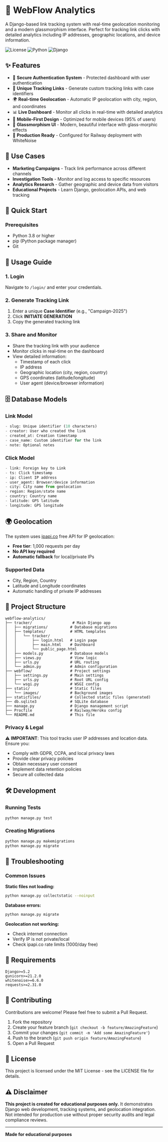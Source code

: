 # 🔗 WebFlow Analytics

A Django-based link tracking system with real-time geolocation monitoring and a modern glassmorphism interface. Perfect for tracking link clicks with detailed analytics including IP addresses, geographic locations, and device information.

![License](https://img.shields.io/badge/license-MIT-blue.svg)
![Python](https://img.shields.io/badge/python-3.8+-blue.svg)
![Django](https://img.shields.io/badge/django-5.2-green.svg)

## ✨ Features

- 🔐 **Secure Authentication System** - Protected dashboard with user authentication
- 🎯 **Unique Tracking Links** - Generate custom tracking links with case identifiers
- 🌍 **Real-time Geolocation** - Automatic IP geolocation with city, region, and coordinates
- 📊 **Live Dashboard** - Monitor all clicks in real-time with detailed analytics
- 📱 **Mobile-First Design** - Optimized for mobile devices (95% of users)
- 🎨 **Glassmorphism UI** - Modern, beautiful interface with glass-morphic effects
- 🚀 **Production Ready** - Configured for Railway deployment with WhiteNoise

## 🎯 Use Cases

- **Marketing Campaigns** - Track link performance across different channels
- **Investigation Tools** - Monitor and log access to specific resources
- **Analytics Research** - Gather geographic and device data from visitors
- **Educational Projects** - Learn Django, geolocation APIs, and web tracking

## 🚀 Quick Start

### Prerequisites

- Python 3.8 or higher
- pip (Python package manager)
- Git

## 📖 Usage Guide

### 1. Login
Navigate to `/login/` and enter your credentials.

### 2. Generate Tracking Link
1. Enter a unique **Case Identifier** (e.g., "Campaign-2025")
2. Click **INITIATE GENERATION**
3. Copy the generated tracking link

### 3. Share and Monitor
- Share the tracking link with your audience
- Monitor clicks in real-time on the dashboard
- View detailed information:
  - Timestamp of each click
  - IP address
  - Geographic location (city, region, country)
  - GPS coordinates (latitude/longitude)
  - User agent (device/browser information)

## 🗄️ Database Models

### Link Model
```python
- slug: Unique identifier (10 characters)
- creator: User who created the link
- created_at: Creation timestamp
- case_name: Custom identifier for the link
- note: Optional notes
```

### Click Model
```python
- link: Foreign key to Link
- ts: Click timestamp
- ip: Client IP address
- user_agent: Browser/device information
- city: City name from geolocation
- region: Region/state name
- country: Country name
- latitude: GPS latitude
- longitude: GPS longitude
```

## 🌍 Geolocation

The system uses [ipapi.co](https://ipapi.co/) free API for IP geolocation:
- **Free tier**: 1,000 requests per day
- **No API key required**
- **Automatic fallback** for local/private IPs

### Supported Data
- City, Region, Country
- Latitude and Longitude coordinates
- Automatic handling of private IP addresses

## 📁 Project Structure

```
webflow-analytics/
├── tracker/                  # Main Django app
│   ├── migrations/          # Database migrations
│   ├── templates/           # HTML templates
│   │   └── tracker/
│   │       ├── login.html   # Login page
│   │       ├── main.html    # Dashboard
│   │       └── public_page.html
│   ├── models.py            # Database models
│   ├── views.py             # View logic
│   ├── urls.py              # URL routing
│   └── admin.py             # Admin configuration
├── webflow/                 # Project settings
│   ├── settings.py          # Main settings
│   ├── urls.py              # Root URL config
│   └── wsgi.py              # WSGI config
├── static/                  # Static files
│   └── images/              # Background images
├── staticfiles/             # Collected static files (generated)
├── db.sqlite3               # SQLite database
├── manage.py                # Django management script
├── Procfile                 # Railway/Heroku config
└── README.md                # This file
```

### Privacy & Legal

⚠️ **IMPORTANT**: This tool tracks user IP addresses and location data. Ensure you:
- Comply with GDPR, CCPA, and local privacy laws
- Provide clear privacy policies
- Obtain necessary user consent
- Implement data retention policies
- Secure all collected data

## 🛠️ Development

### Running Tests
```bash
python manage.py test
```

### Creating Migrations
```bash
python manage.py makemigrations
python manage.py migrate
```

## 🐛 Troubleshooting

### Common Issues

**Static files not loading:**
```bash
python manage.py collectstatic --noinput
```

**Database errors:**
```bash
python manage.py migrate
```

**Geolocation not working:**
- Check internet connection
- Verify IP is not private/local
- Check ipapi.co rate limits (1000/day free)

## 📝 Requirements

```
Django>=5.2
gunicorn>=21.2.0
whitenoise>=6.6.0
requests>=2.31.0
```

## 🤝 Contributing

Contributions are welcome! Please feel free to submit a Pull Request.

1. Fork the repository
2. Create your feature branch (`git checkout -b feature/AmazingFeature`)
3. Commit your changes (`git commit -m 'Add some AmazingFeature'`)
4. Push to the branch (`git push origin feature/AmazingFeature`)
5. Open a Pull Request

## 📄 License

This project is licensed under the MIT License - see the LICENSE file for details.

## ⚠️ Disclaimer

**This project is created for educational purposes only.** It demonstrates Django web development, tracking systems, and geolocation integration. Not intended for production use without proper security audits and legal compliance reviews.

---

**Made for educational purposes**
